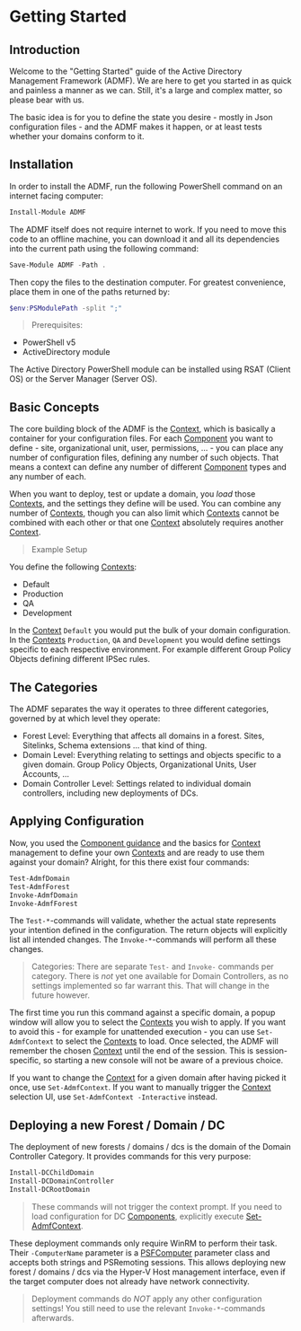 ﻿# Getting Started

## Introduction

Welcome to the "Getting Started" guide of the Active Directory Management Framework (ADMF).
We are here to get you started in as quick and painless a manner as we can.
Still, it's a large and complex matter, so please bear with us.

The basic idea is for you to define the state you desire - mostly in Json configuration files - and the ADMF makes it happen, or at least tests whether your domains conform to it.

## Installation

In order to install the ADMF, run the following PowerShell command on an internet facing computer:

```powershell
Install-Module ADMF
```

The ADMF itself does not require internet to work.
If you need to move this code to an offline machine, you can download it and all its dependencies into the current path using the following command:

```powershell
Save-Module ADMF -Path .
```

Then copy the files to the destination computer.
For greatest convenience, place them in one of the paths returned by:

```powershell
$env:PSModulePath -split ";"
```

> Prerequisites:

- PowerShell v5
- ActiveDirectory module

The Active Directory PowerShell module can be installed using RSAT (Client OS) or the Server Manager (Server OS).

## Basic Concepts

The core building block of the ADMF is the [Context](contexts.html), which is basically a container for your configuration files.
For each [Component](../components/components.html) you want to define - site, organizational unit, user, permissions, ... - you can place any number of configuration files, defining any number of such objects.
That means a context can define any number of different [Component](../components/components.html) types and any number of each.

When you want to deploy, test or update a domain, you _load_ those [Contexts](contexts.html), and the settings they define will be used.
You can combine any number of [Contexts](contexts.html), though you can also limit which [Contexts](contexts.html) cannot be combined with each other or that one [Context](contexts.html) absolutely requires another [Context](contexts.html).

> Example Setup

You define the following [Contexts](contexts.html):

+ Default
+ Production
+ QA
+ Development

In the [Context](contexts.html) `Default` you would put the bulk of your domain configuration.
In the [Contexts](contexts.html) `Production`, `QA` and `Development` you would define settings specific to each respective environment.
For example different Group Policy Objects defining different IPSec rules.

## The Categories

The ADMF separates the way it operates to three different categories, governed by at which level they operate:

+ Forest Level: Everything that affects all domains in a forest. Sites, Sitelinks, Schema extensions ... that kind of thing.
+ Domain Level: Everything relating to settings and objects specific to a given domain. Group Policy Objects, Organizational Units, User Accounts, ...
+ Domain Controller Level: Settings related to individual domain controllers, including new deployments of DCs.

## Applying Configuration

Now, you used the [Component guidance](../components/components.html) and the basics for [Context](contexts.html) management to define your own [Contexts](contexts.html) and are ready to use them against your domain?
Alright, for this there exist four commands:

```powershell
Test-AdmfDomain
Test-AdmfForest
Invoke-AdmfDomain
Invoke-AdmfForest
```

The `Test-*`-commands will validate, whether the actual state represents your intention defined in the configuration.
The return objects will explicitly list all intended changes.
The `Invoke-*`-commands will perform all these changes.

> Categories: There are separate `Test-` and `Invoke-` commands per category. There is _not_ yet one available for Domain Controllers, as no settings implemented so far warrant this. That will change in the future however.

The first time you run this command against a specific domain, a popup window will allow you to select the [Contexts](contexts.html) you wish to apply.
If you want to avoid this - for example for unattended execution - you can use `Set-AdmfContext` to select the [Contexts](contexts.html) to load.
Once selected, the ADMF will remember the chosen [Context](contexts.html) until the end of the session.
This is session-specific, so starting a new console will not be aware of a previous choice.

If you want to change the [Context](contexts.html) for a given domain after having picked it once, use `Set-AdmfContext`.
If you want to manually trigger the [Context](contexts.html) selection UI, use `Set-AdmfContext -Interactive` instead.

## Deploying a new Forest / Domain / DC

The deployment of new forests / domains / dcs is the domain of the Domain Controller Category.
It provides commands for this very purpose:

```powershell
Install-DCChildDomain
Install-DCDomainController
Install-DCRootDomain
```

> These commands will not trigger the context prompt.
> If you need to load configuration for DC [Components](../components/components.html), explicitly execute [Set-AdmfContext](../commands/ADMF/Set-AdmfContext.html).

These deployment commands only require WinRM to perform their task.
Their `-ComputerName` parameter is a [PSFComputer](https://psframework.org/documentation/documents/psframework/parameter-classes/computer-parameter.html) parameter class and accepts both strings and PSRemoting sessions.
This allows deploying new forest / domains / dcs via the Hyper-V Host management interface, even if the target computer does not already have network connectivity.

> Deployment commands do _NOT_ apply any other configuration settings! You still need to use the relevant `Invoke-*`-commands afterwards.
